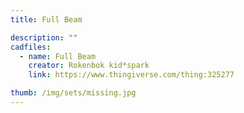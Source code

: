 ```yaml
---
title: Full Beam

description: ""
cadfiles:
  - name: Full Beam
    creator: Rokenbok kid*spark
    link: https://www.thingiverse.com/thing:325277

thumb: /img/sets/missing.jpg
---
```

